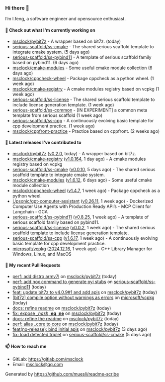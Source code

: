 ### Hi there 👋

I’m l.feng, a software engineer and opensource enthusiast.

#### 👷 Check out what I'm currently working on

- [msclock/pybit7z](https://github.com/msclock/pybit7z) - A wrapper based on bit7z. (today)
- [serious-scaffold/ss-cmake](https://github.com/serious-scaffold/ss-cmake) - The shared serious scaffold template to integrate cmake system. (5 days ago)
- [serious-scaffold/ss-pybind11](https://github.com/serious-scaffold/ss-pybind11) - A template of serious scaffold family based on pybind11. (6 days ago)
- [msclock/cmake-modules](https://github.com/msclock/cmake-modules) - Some useful cmake module collection (6 days ago)
- [msclock/cppcheck-wheel](https://github.com/msclock/cppcheck-wheel) - Package cppcheck as a python wheel. (1 week ago)
- [msclock/cmake-registry](https://github.com/msclock/cmake-registry) - A cmake modules registry based on vcpkg (1 week ago)
- [serious-scaffold/ss-license](https://github.com/serious-scaffold/ss-license) - The shared serious scaffold template to include license generation template. (1 week ago)
- [serious-scaffold/ss-common](https://github.com/serious-scaffold/ss-common) - [IN EXPERIMENT] a common meta template from serious scaffold (1 week ago)
- [serious-scaffold/ss-cpp](https://github.com/serious-scaffold/ss-cpp) - A continuously evolving basic template for cpp development practice. (1 week ago)
- [msclock/cppfront-practice](https://github.com/msclock/cppfront-practice) - Practice based on cppfront. (2 weeks ago)

#### 🔭 Latest releases I've contributed to

- [msclock/pybit7z](https://github.com/msclock/pybit7z) ([v0.2.0](https://github.com/msclock/pybit7z/releases/tag/v0.2.0), today) - A wrapper based on bit7z.
- [msclock/cmake-registry](https://github.com/msclock/cmake-registry) ([v1.0.164](https://github.com/msclock/cmake-registry/releases/tag/v1.0.164), 1 day ago) - A cmake modules registry based on vcpkg
- [serious-scaffold/ss-cmake](https://github.com/serious-scaffold/ss-cmake) ([v0.0.10](https://github.com/serious-scaffold/ss-cmake/releases/tag/v0.0.10), 5 days ago) - The shared serious scaffold template to integrate cmake system.
- [msclock/cmake-modules](https://github.com/msclock/cmake-modules) ([v1.6.12](https://github.com/msclock/cmake-modules/releases/tag/v1.6.12), 6 days ago) - Some useful cmake module collection
- [msclock/cppcheck-wheel](https://github.com/msclock/cppcheck-wheel) ([v1.4.7](https://github.com/msclock/cppcheck-wheel/releases/tag/v1.4.7), 1 week ago) - Package cppcheck as a python wheel.
- [Upsonic/gpt-computer-assistant](https://github.com/Upsonic/gpt-computer-assistant) ([v0.26.11](https://github.com/Upsonic/gpt-computer-assistant/releases/tag/v0.26.11), 1 week ago) - Dockerized Computer Use Agents with Production Ready API’s - MCP Client for Langchain - GCA
- [serious-scaffold/ss-pybind11](https://github.com/serious-scaffold/ss-pybind11) ([v0.8.25](https://github.com/serious-scaffold/ss-pybind11/releases/tag/v0.8.25), 1 week ago) - A template of serious scaffold family based on pybind11.
- [serious-scaffold/ss-license](https://github.com/serious-scaffold/ss-license) ([v0.0.2](https://github.com/serious-scaffold/ss-license/releases/tag/v0.0.2), 1 week ago) - The shared serious scaffold template to include license generation template.
- [serious-scaffold/ss-cpp](https://github.com/serious-scaffold/ss-cpp) ([v1.6.17](https://github.com/serious-scaffold/ss-cpp/releases/tag/v1.6.17), 1 week ago) - A continuously evolving basic template for cpp development practice.
- [microsoft/vcpkg](https://github.com/microsoft/vcpkg) ([2024.12.16](https://github.com/microsoft/vcpkg/releases/tag/2024.12.16), 1 week ago) - C&#43;&#43; Library Manager for Windows, Linux, and MacOS

#### 🔨 My recent Pull Requests

- [perf: add distro armv7l](https://github.com/msclock/pybit7z/pull/15) on [msclock/pybit7z](https://github.com/msclock/pybit7z) (today)
- [perf: add nox command to generate pyi stubs](https://github.com/serious-scaffold/ss-pybind11/pull/89) on [serious-scaffold/ss-pybind11](https://github.com/serious-scaffold/ss-pybind11) (today)
- [feat: update bit7z to v4.0.9#1 and add apis](https://github.com/msclock/pybit7z/pull/14) on [msclock/pybit7z](https://github.com/msclock/pybit7z) (today)
- [[bit7z] compile option without warnings as errors](https://github.com/microsoft/vcpkg/pull/43005) on [microsoft/vcpkg](https://github.com/microsoft/vcpkg) (today)
- [docs: refine readme](https://github.com/msclock/pybit7z/pull/13) on [msclock/pybit7z](https://github.com/msclock/pybit7z) (today)
- [fix: expose __hash_, __eq__, __ne__](https://github.com/msclock/pybit7z/pull/12) on [msclock/pybit7z](https://github.com/msclock/pybit7z) (today)
- [docs: refine the readme](https://github.com/msclock/pybit7z/pull/9) on [msclock/pybit7z](https://github.com/msclock/pybit7z) (today)
- [perf: alias _core to core](https://github.com/msclock/pybit7z/pull/6) on [msclock/pybit7z](https://github.com/msclock/pybit7z) (today)
- [feat(no-release): bind initial apis](https://github.com/msclock/pybit7z/pull/1) on [msclock/pybit7z](https://github.com/msclock/pybit7z) (3 days ago)
- [fix: load detected triplet](https://github.com/serious-scaffold/ss-cmake/pull/23) on [serious-scaffold/ss-cmake](https://github.com/serious-scaffold/ss-cmake) (5 days ago)

#### 📫 How to reach me

- GitLab: https://gitlab.com/msclock
- Email: msclock@qq.com

Generated by https://github.com/muesli/readme-scribe
